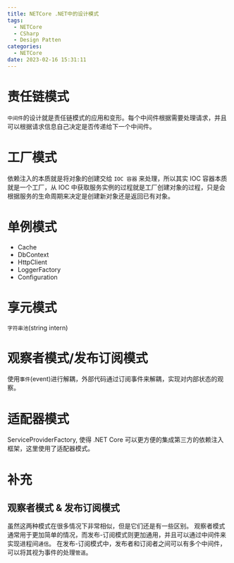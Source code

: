 ```yaml
---
title: NETCore .NET中的设计模式
tags:
  - NETCore
  - CSharp
  - Design Patten
categories:
  - NETCore
date: 2023-02-16 15:31:11
---
```


# 责任链模式

`中间件`的设计就是责任链模式的应用和变形。每个中间件根据需要处理请求，并且可以根据请求信息自己决定是否传递给下一个中间件。

# 工厂模式

依赖注入的本质就是将对象的创建交给 `IOC 容器` 来处理，所以其实 IOC 容器本质就是一个工厂，从 IOC 中获取服务实例的过程就是工厂创建对象的过程，只是会根据服务的生命周期来决定是创建新对象还是返回已有对象。

# 单例模式

- Cache
- DbContext
- HttpClient
- LoggerFactory
- Configuration

# 享元模式

`字符串池`(string intern)

# 观察者模式/发布订阅模式

使用`事件`(event)进行解耦，外部代码通过订阅事件来解耦，实现对内部状态的观察。

# 适配器模式

ServiceProviderFactory, 使得 .NET Core 可以更方便的集成第三方的依赖注入框架，这里使用了适配器模式。

# 补充

## 观察者模式 & 发布订阅模式

虽然这两种模式在很多情况下非常相似，但是它们还是有一些区别。
观察者模式通常用于更加简单的情况，而发布-订阅模式则更加通用，并且可以通过中间件来实现进程间`通信`。
在发布-订阅模式中，发布者和订阅者之间可以有多个中间件，可以将其视为事件的处理`管道`。

